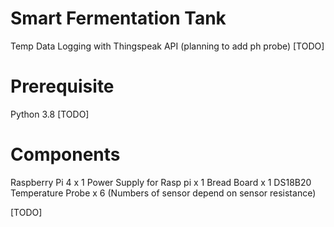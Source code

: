 # Smart Fermentation Tank
Temp Data Logging with Thingspeak API (planning to add ph probe)
[TODO]

# Prerequisite
Python 3.8
[TODO]

# Components
Raspberry Pi 4 x 1
Power Supply for Rasp pi x 1
Bread Board x 1
DS18B20 Temperature Probe x 6 (Numbers of sensor depend on sensor resistance)

[TODO]
